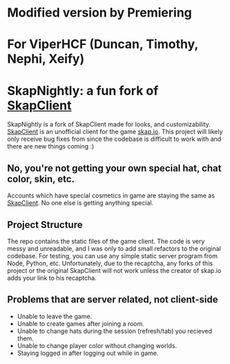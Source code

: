 # Modified version by Premiering
# For ViperHCF (Duncan, Timothy, Nephi, Xeify)

# SkapNightly: a fun fork of [SkapClient](https://nky5223.github.io/SkapClient)
SkapNightly is a fork of SkapClient made for looks, and customizability. [SkapClient](https://nky5223.github.io/SkapClient) is an unofficial client for the game [skap.io](https://skap.io). This project will likely only receive bug fixes from since the codebase is difficult to work with and there are new things coming :)

## No, you're not getting your own special hat, chat color, skin, etc.
Accounts which have special cosmetics in game are staying the same as [SkapClient](https://nky5223.github.io/SkapClient). No one else is getting anything special.

## Project Structure
The repo contains the static files of the game client. The code is very messy and unreadable, and I was only to add small refactors to the original codebase. For testing, you can use any simple static server program from Node, Python, etc. Unfortunately, due to the recaptcha, any forks of this project or the original SkapClient will not work unless the creator of skap.io adds your link to his recaptcha.

## Problems that are server related, not client-side
- Unable to leave the game.
- Unable to create games after joining a room.
- Unable to change hats during the session (refresh/tab) you recieved them.
- Unable to change player color without changing worlds.
- Staying logged in after logging out while in game.

